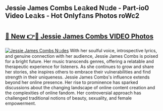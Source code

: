 ## Jessie James Combs Le𝚊ked N𝚞de - Part-io0 Video Le𝚊ks - Hot Onlyf𝚊ns Photos roWc2

# <h2><a href="http://ab1811.deff.icu/?id=Jessie+James+Combs">🔗 New 👉🔴 Jessie James Combs VIDEO Photos</a></h2>

[![Jessie James Combs N𝚞des](https://i.imgur.com/rIISA9y.gif)](http://ab1811.deff.icu/?id=Jessie+James+Combs)
With her soulful voice, introspective lyrics, and genuine connection with her audience, Jessie James Combs is poised for a bright future. Her music transcends genres, offering a relatable and therapeutic experience for listeners. As she continues to grow and share her stories, she inspires others to embrace their vulnerabilities and find strength in their uniqueness. Jessie James Combs's influence extends beyond her online presence. Her rise to prominence has sparked discussions about the changing landscape of online content creation and the complexities of online fandom. Her controversial approach has challenged traditional notions of beauty, sexuality, and female empowerment.
